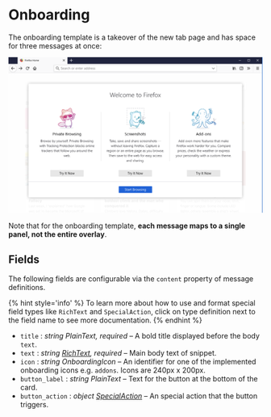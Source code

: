 # Onboarding

The onboarding template is a takeover of the new tab page and has space for three messages at once:

![Screenshot of the onboarding](../assets/onboarding-example.png)

Note that for the onboarding template, **each message maps to a single panel, not the entire overlay**.

## Fields

The following fields are configurable via the `content` property of message definitions.

{% hint style='info' %}
To learn more about how to use and format special field types like `RichText` and `SpecialAction`, click on type definition next to the field name to see more documentation.
{% endhint %}

* `title` : *string PlainText, required* – A bold title displayed before the body `text`.
* `text` : *string [RichText](../api/template-fields.md#richtext-and-richlink), required* – Main body text of snippet.
* `icon` : *string OnboardingIcon* – An identifier for one of the implemented onboarding icons e.g. `addons`. Icons are 240px x 200px.
* `button_label` : *string PlainText* – Text for the button at the bottom of the card.
* `button_action` : *object [SpecialAction](../api/special-actions.md)* – An special action that the button triggers.

